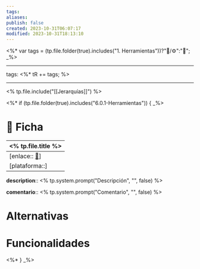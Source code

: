 ```yaml
---
tags: 
aliases: 
publish: false
created: 2023-10-31T06:07:17
modified: 2023-10-31T18:13:10
---
```


<%* var tags = (tp.file.folder(true).includes("1. Herramientas"))?"📃/⚙️":"📃"; _%>

---

tags: <%* tR += tags; %>

---

<% tp.file.include("[[Jerarquías]]") %>

<%* if (tp.file.folder(true).includes("6.0.1-Herramientas")) { _%>

# 📇 Ficha

| <% tp.file.title %>                                                             |
| ------------------------------------------------------------------------------- |
| [enlace:: [🔗](<% tp.system.prompt("enlace", tp.system.clipboard(), false) %>)] |
| [plataforma::]                                                                                |

**description**:: <% tp.system.prompt("Descripción", "", false) %>

**comentario**:: <% tp.system.prompt("Comentario", "", false) %>

# Alternativas

# Funcionalidades

<%* } _%>
